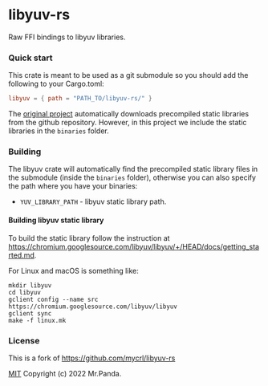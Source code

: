 # libyuv-rs

Raw FFI bindings to libyuv libraries.

### Quick start

This crate is meant to be used as a git submodule so you should add the
following to your Cargo.toml:

```toml
libyuv = { path = "PATH_TO/libyuv-rs/" }
```

The [original project](https://github.com/mycrl/libyuv-rs) automatically
downloads precompiled static libraries from the github repository. However, in
this project we include the static libraries in the `binaries` folder.

### Building

The libyuv crate will automatically find the precompiled static library files in
the submodule (inside the `binaries` folder), otherwise you can also specify the
path where you have your binaries:

* `YUV_LIBRARY_PATH` - libyuv static library path.

#### Building libyuv static library

To build the static library follow the instruction at
https://chromium.googlesource.com/libyuv/libyuv/+/HEAD/docs/getting_started.md.

For Linux and macOS is something like:

```
mkdir libyuv
cd libyuv
gclient config --name src https://chromium.googlesource.com/libyuv/libyuv
gclient sync
make -f linux.mk
```

### License

This is a fork of https://github.com/mycrl/libyuv-rs

[MIT](./LICENSE) Copyright (c) 2022 Mr.Panda.
